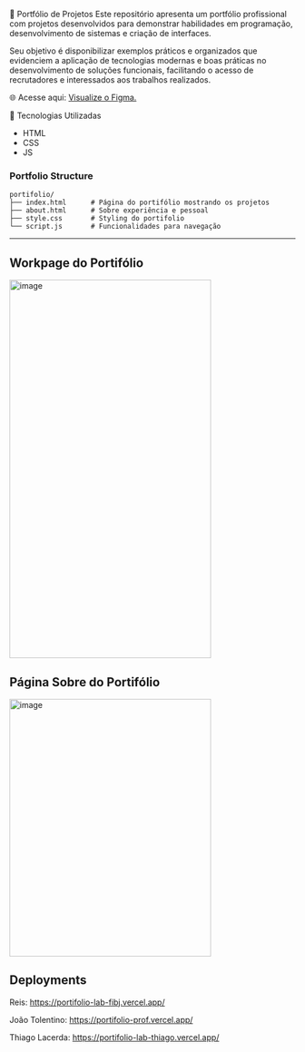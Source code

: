 📌 Portfólio de Projetos
Este repositório apresenta um portfólio profissional com projetos desenvolvidos para demonstrar habilidades em programação, desenvolvimento de sistemas e criação de interfaces.

Seu objetivo é disponibilizar exemplos práticos e organizados que evidenciem a aplicação de tecnologias modernas e boas práticas no desenvolvimento de soluções funcionais, facilitando o acesso de recrutadores e interessados aos trabalhos realizados.

🌐 Acesse aqui: [Visualize o Figma.](https://www.figma.com/design/M6GRFmiXeLHltAkO5xO0PH/LABORAT%C3%93RIO-DE-DESENVOLVIMENTO?node-id=1-3&t=hYsukYMv1ZaWR3uL-1)

🚀 Tecnologias Utilizadas
- HTML
- CSS
- JS

### Portfolio Structure
```
portifolio/
├── index.html      # Página do portifólio mostrando os projetos
├── about.html      # Sobre experiência e pessoal
├── style.css       # Styling do portifolio
└── script.js       # Funcionalidades para navegação
```

---

## Workpage do Portifólio
<img width="355" height="667" alt="image" src="https://github.com/user-attachments/assets/a14285af-36bc-44d8-984b-39c101fd1787" />



## Página Sobre do Portifólio
<img width="355" height="454" alt="image" src="https://github.com/user-attachments/assets/89c14274-1286-43a6-abbf-727bdac332af" />

## Deployments
Reis:
https://portifolio-lab-fibj.vercel.app/ 

João Tolentino:
https://portifolio-prof.vercel.app/

Thiago Lacerda:
https://portifolio-lab-thiago.vercel.app/


